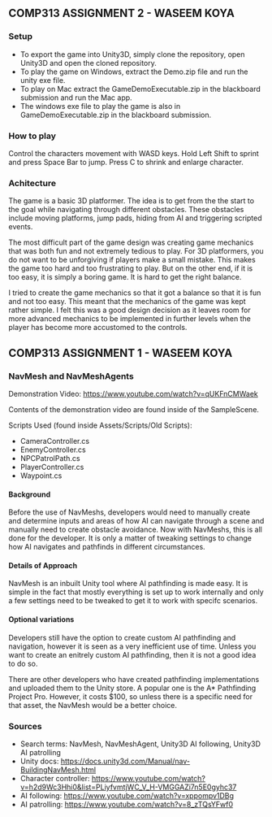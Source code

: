 ## COMP313 ASSIGNMENT 2 - WASEEM KOYA

### Setup

* To export the game into Unity3D, simply clone the repository, open Unity3D and open the cloned repository.
* To play the game on Windows, extract the Demo.zip file and run the unity exe file.
* To play on Mac extract the GameDemoExecutable.zip in the blackboard submission and run the Mac app.
* The windows exe file to play the game is also in GameDemoExecutable.zip in the blackboard submission.

### How to play

Control the characters movement with WASD keys. Hold Left Shift to sprint and press Space Bar to jump. Press C to shrink and enlarge character.

### Achitecture

The game is a basic 3D platformer. The idea is to get from the the start to the goal while navigating through different obstacles. These obstacles include moving platforms, jump pads, hiding from AI and triggering scripted events. 

The most difficult part of the game design was creating game mechanics that was both fun and not extremely tedious to play. For 3D platformers, you do not want to be unforgiving if players make a small mistake. This makes the game too hard and too frustrating to play. But on the other end, if it is too easy, it is simply a boring game. It is hard to get the right balance. 

I tried to create the game mechanics so that it got a balance so that it is fun and not too easy. This meant that the mechanics of the game was kept rather simple. I felt this was a good design decision as it leaves room for more advanced mechanics to be implemented in further levels when the player has become more accustomed to the controls.

## COMP313 ASSIGNMENT 1 - WASEEM KOYA

### NavMesh and NavMeshAgents

Demonstration Video: https://www.youtube.com/watch?v=qUKFnCMWaek

Contents of the demonstration video are found inside of the SampleScene.

Scripts Used (found inside Assets/Scripts/Old Scripts):
* CameraController.cs
* EnemyController.cs
* NPCPatrolPath.cs
* PlayerController.cs
* Waypoint.cs

#### Background

Before the use of NavMeshs, developers would need to manually create and determine inputs and areas of how AI can navigate through a scene and manually need to create obstacle avoidance. Now with NavMeshs, this is all done for the developer. It is only a matter of tweaking settings to change how AI navigates and pathfinds in different circumstances.  

#### Details of Approach

NavMesh is an inbuilt Unity tool where AI pathfinding is made easy. It is simple in the fact that mostly everything is set up to work internally and only a few settings need to be tweaked to get it to work with specifc scenarios. 

#### Optional variations

Developers still have the option to create custom AI pathfinding and navigation, however it is seen as a very inefficient use of time. Unless you want to create an enitrely custom AI pathfinding, then it is not a good idea to do so.  

There are other developers who have created pathfinding implementations and uploaded them to the Unity store. A popular one is the A* Pathfinding Project Pro. However, it costs $100, so unless there is a specific need for that asset, the NavMesh would be a better choice.

### Sources

* Search terms: NavMesh, NavMeshAgent, Unity3D AI following, Unity3D AI patrolling
* Unity docs: https://docs.unity3d.com/Manual/nav-BuildingNavMesh.html
* Character controller: https://www.youtube.com/watch?v=h2d9Wc3Hhi0&list=PLiyfvmtjWC_V_H-VMGGAZi7n5E0gyhc37
* AI following: https://www.youtube.com/watch?v=xppompv1DBg
* AI patrolling: https://www.youtube.com/watch?v=8_zTQsYFwf0
